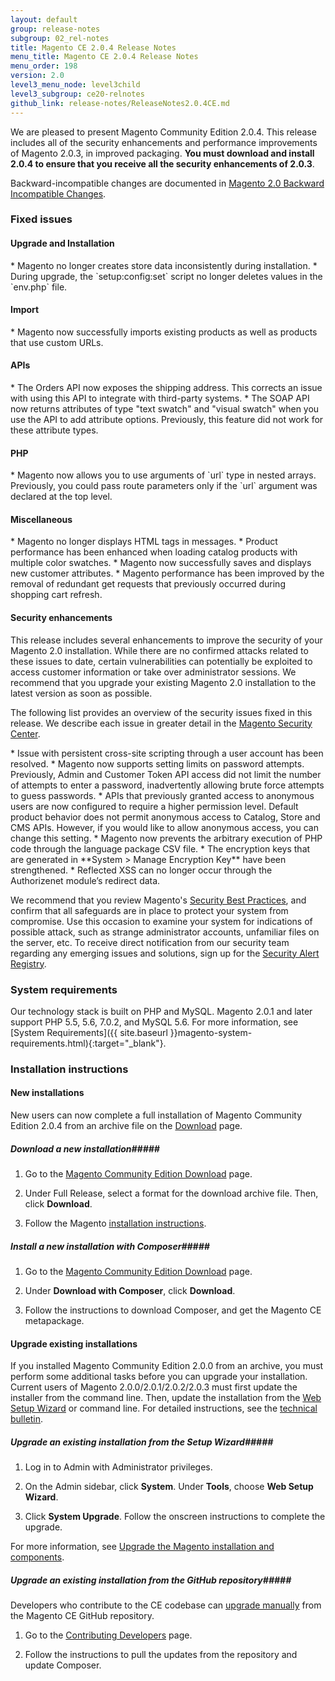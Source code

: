 ```yaml
---
layout: default
group: release-notes
subgroup: 02_rel-notes
title: Magento CE 2.0.4 Release Notes
menu_title: Magento CE 2.0.4 Release Notes 
menu_order: 198
version: 2.0
level3_menu_node: level3child
level3_subgroup: ce20-relnotes
github_link: release-notes/ReleaseNotes2.0.4CE.md
---
```


We are pleased to present Magento Community Edition 2.0.4. This release includes all of the security enhancements and performance improvements of Magento 2.0.3, in improved packaging. **You must download and install 2.0.4 to ensure that you receive all the security enhancements of 2.0.3**. 


Backward-incompatible changes are documented in <a href="http://devdocs.magento.com/guides/v2.0/release-notes/changes_2.0.html" target="_blank">Magento 2.0 Backward Incompatible Changes</a>.


<h3>Fixed issues</h3>

<h4> Upgrade and Installation</h4>
<!-- 50224 -->* Magento no longer creates store data inconsistently during installation. 

<!-- 47531 -->* During upgrade, the `setup:config:set` script no longer deletes values in the `env.php` file. 


<h4>Import</h4>
<!-- 50255 -->* Magento now successfully imports existing products as well as products that use custom URLs. 


<h4>APIs</h4>
<!-- 46720 --> * The Orders API now exposes the shipping address. This corrects an issue with using this API to integrate with third-party systems. 

<!-- 49558 --> * The SOAP API now returns attributes of type "text swatch" and "visual swatch" when you use the API to add attribute options. Previously, this feature did not work for these attribute types.  


<h4>PHP</h4>
<!-- 50500 -->* Magento now allows you to use arguments of `url` type in nested arrays. Previously, you could pass route parameters only if the `url` argument was declared at the top level.  


<h4>Miscellaneous</h4>
<!-- 47704 -->* Magento no longer displays HTML tags in messages. 

<!-- 48781 --> * Product performance has been enhanced when loading catalog products with multiple color swatches. 

<!-- 47844 -->* Magento now successfully saves and displays new customer attributes. 

<!-- 49449--> * Magento performance has been improved by the removal of redundant get requests that previously occurred during shopping cart refresh.



<h4>Security enhancements</h4>
This release includes several enhancements to improve the security of your Magento 2.0 installation. While there are no confirmed attacks related to these issues to date, certain vulnerabilities can potentially be exploited to access customer information or take over administrator sessions. We recommend that you upgrade your existing Magento 2.0 installation to the latest version as soon as possible.

The following list provides an overview of the security issues fixed in this release. We describe each issue in greater detail in the <a href="https://magento.com/security" target="_blank">Magento Security Center</a>. 

<!-- 45887 -->* Issue with persistent cross-site scripting through a user account has been resolved. 

<!-- 50608 -->*  Magento now supports setting limits on password attempts. Previously, Admin and Customer Token API access did not limit the number of attempts to enter a password, inadvertently allowing brute force attempts to guess passwords. 

<!-- 50611 -->* APIs that previously granted access to anonymous users are now configured to require a higher permission level.  Default product behavior does not permit anonymous access to Catalog, Store and CMS APIs. However, if you would like to allow anonymous access, you can change this setting. 


<!-- 48819 -->* Magento now prevents the arbitrary execution of PHP code through the language package CSV file. 

<!-- 47050 -->* The encryption keys that are generated in **System > Manage Encryption Key** have been strengthened. 

<!-- 50755 -->* Reflected XSS can no longer occur through the Authorizenet module’s redirect data. 

We recommend that you review Magento's <a href="http://merch.docs.magento.com/ce/user_guide/magento/magento-security-best-practices.html" target="_blank">Security Best Practices</a>, and confirm that all safeguards are in place to protect your system from compromise. Use this occasion to examine your system for indications of possible attack, such as strange administrator accounts, unfamiliar files on the server, etc. To receive direct notification from our security team regarding any emerging issues and solutions, sign up for the <a href="https://magento.com/security/sign-up" target="_blank">Security Alert Registry</a>.


<h3>System requirements</h3>
Our technology stack is built on PHP and MySQL. Magento 2.0.1 and later support PHP 5.5, 5.6, 7.0.2, and MySQL 5.6. For more information, see 
[System Requirements]({{ site.baseurl }}magento-system-requirements.html){:target="_blank"}.

<h3>Installation instructions</h3>

<h4>New installations</h4>
New users can now complete a full installation of Magento Community Edition 2.0.4 from an archive file on the <a href="https://www.magentocommerce.com/download" target="_blank">Download</a> page.

##### <b>Download a new installation</b>#####

1. Go to the <a href="https://www.magentocommerce.com/download" target="_blank">Magento Community Edition Download</a> page.

2. Under Full Release, select a format for the download archive file. Then, click **Download**.

3.	Follow the Magento <a href="http://devdocs.magento.com/guides/v2.0/install-gde/prereq/integrator_install.html#integrator-first-composer-ce" target="_blank">installation instructions</a>.

##### <b>Install a new installation with Composer</b>#####

1. Go to the <a href="https://www.magentocommerce.com/download" target="_blank">Magento Community Edition Download</a> page.

2.	Under **Download with Composer**, click **Download**.

3.	Follow the instructions to download Composer, and get the Magento CE metapackage.


<h4><b>Upgrade existing installations</b></h4>
If you installed Magento Community Edition 2.0.0 from an archive, you must perform some additional tasks before you can upgrade your installation. Current users of Magento 2.0.0/2.0.1/2.0.2/2.0.3 must first update the installer from the command line. Then, update the installation from the <a href="http://docs.magento.com/m2/ce/user_guide/system/web-setup-wizard.html" target="_blank">Web Setup Wizard</a> or command line. For detailed instructions, see the <a href="http://devdocs.magento.com/guides/v2.0/release-notes/tech_bull_201-upgrade.html" target="_blank">technical bulletin</a>.


##### <b>Upgrade an existing installation from the Setup Wizard</b>#####

1.	Log in to Admin with Administrator privileges.

2.	On the Admin sidebar, click **System**. Under **Tools**,  choose **Web Setup Wizard**.

3.	Click  **System Upgrade**. Follow the onscreen instructions to complete the upgrade.

For more information, see <a href="http://devdocs.magento.com/guides/v2.0/comp-mgr/bk-compman-upgrade-guide.html" target="_blank">Upgrade the Magento installation and components</a>.


##### <b>Upgrade an existing installation from the GitHub repository</b>#####
Developers who contribute to the CE codebase can <a href="http://devdocs.magento.com/guides/v2.0/comp-mgr/bk-compman-upgrade-guide.html" target="_blank">upgrade manually</a> from the Magento CE GitHub repository.

1.	Go to the <a href="http://devdocs.magento.com/guides/v2.0/install-gde/install/cli/dev_options.html" target="_blank">Contributing Developers</a> page.

2.	Follow the instructions to pull the updates from the repository and update Composer.










